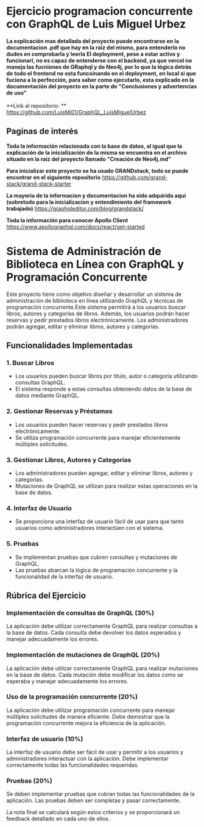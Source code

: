# Ejercicio programacion concurrente con GraphQL de Luis Miguel Urbez

**La explicación mas detallada del proyecto puede encontrarse en la documentacion .pdf que hay en la raiz del mismo, para entenderlo no dudes en comprobarla y leerla**
**El deployment, pese a estar activo y funcionarl, no es capaz de entenderse con el backend, ya que vercel no maneja las fucniones de GRaphql y de Neo4j, por lo que la lógica detrás de todo el frontend no esta funcoinando en el deployment, en local si que fuciona a la perfección, para saber como ejecutarlo, esta explicado en la documentación del proyecto en la parte de "Conclusiones y advertencias de uso"**<br>
<br>
**Link al repositorio: ** https://github.com/LuisMi01/GraphQL_LuisMiguelUrbez
## Paginas de interés

**Toda la información relacionada con la base de datos, al igual que la explicación de la inicialización de la misma se encuentra en el archivo situado en la raiz del proyecto llamado "Creación de Neo4j.md"**

**Para inicializar este proyecto se ha usado GRANDstack, todo se puede encontrar en el siguiente repositorio**
https://github.com/grand-stack/grand-stack-starter

**La mayoria de la informacion y documentacion ha sido adquirida aqui (sobretodo para la inicializacion y entendimiento del framework trabajado)**
https://graphqleditor.com/blog/grandstack/

**Toda la información para conocer Apollo Client**
https://www.apollographql.com/docs/react/get-started

# Sistema de Administración de Biblioteca en Línea con GraphQL y Programación Concurrente

Este proyecto tiene como objetivo diseñar y desarrollar un sistema de administración de biblioteca en línea utilizando GraphQL y técnicas de programación concurrente.Este sistema permitirá a los usuarios buscar libros, autores y categorías de libros. Además, los usuarios podrán hacer reservas y pedir prestados libros electrónicamente. Los administradores podrán agregar, editar y eliminar libros, autores y categorías.

## Funcionalidades Implementadas

### 1. Buscar Libros

- Los usuarios pueden buscar libros por título, autor o categoría utilizando consultas GraphQL.
- El sistema responde a estas consultas obteniendo datos de la base de datos mediante GraphQL.

### 2. Gestionar Reservas y Préstamos

- Los usuarios pueden hacer reservas y pedir prestados libros electrónicamente.
- Se utiliza programación concurrente para manejar eficientemente múltiples solicitudes.

### 3. Gestionar Libros, Autores y Categorías

- Los administradores pueden agregar, editar y eliminar libros, autores y categorías.
- Mutaciones de GraphQL se utilizan para realizar estas operaciones en la base de datos.

### 4. Interfaz de Usuario

- Se proporciona una interfaz de usuario fácil de usar para que tanto usuarios como administradores interactúen con el sistema.

### 5. Pruebas

- Se implementan pruebas que cubren consultas y mutaciones de GraphQL.
- Las pruebas abarcan la lógica de programación concurrente y la funcionalidad de la interfaz de usuario.

## Rúbrica del Ejercicio

### Implementación de consultas de GraphQL (30%)

La aplicación debe utilizar correctamente GraphQL para realizar consultas a la base de datos. Cada consulta debe devolver los datos esperados y manejar adecuadamente los errores.

### Implementación de mutaciones de GraphQL (20%)

La aplicación debe utilizar correctamente GraphQL para realizar mutaciones en la base de datos. Cada mutación debe modificar los datos como se esperaba y manejar adecuadamente los errores.

### Uso de la programación concurrente (20%)

La aplicación debe utilizar programación concurrente para manejar múltiples solicitudes de manera eficiente. Debe demostrar que la programación concurrente mejora la eficiencia de la aplicación.

### Interfaz de usuario (10%)

La interfaz de usuario debe ser fácil de usar y permitir a los usuarios y administradores interactuar con la aplicación. Debe implementar correctamente todas las funcionalidades requeridas.

### Pruebas (20%)

Se deben implementar pruebas que cubran todas las funcionalidades de la aplicación. Las pruebas deben ser completas y pasar correctamente.

La nota final se calculará según estos criterios y se proporcionará un feedback detallado en cada uno de ellos.
